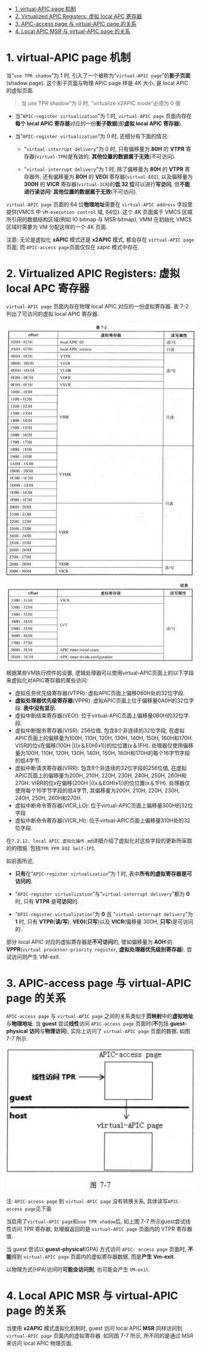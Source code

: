 
<!-- @import "[TOC]" {cmd="toc" depthFrom=1 depthTo=6 orderedList=false} -->

<!-- code_chunk_output -->

- [1. virtual-APIC page 机制](#1-virtual-apic-page-机制)
- [2. Virtualized APIC Registers: 虚拟 local APC 寄存器](#2-virtualized-apic-registers-虚拟-local-apc-寄存器)
- [3. APIC-access page 与 virtual-APIC page 的关系](#3-apic-access-page-与-virtual-apic-page-的关系)
- [4. Local APIC MSR 与 virtual-APIC page 的关系](#4-local-apic-msr-与-virtual-apic-page-的关系)

<!-- /code_chunk_output -->

# 1. virtual-APIC page 机制

当“`use TPR shadow`”为 1 时, 引入了一个被称为“`virtual-APIC page`”的**影子页面**(shadow page). 这个影子页面与物理 APIC page 样是 4K 大小, 是 local APIC 的虚拟页面. 

> 当  use TPR shadow”为 0 时, “virtualize x2APIC mode”必须为 0 值

* 当“`APIC-register virtualization`”为 1 时, `virtual-APIC page` 页面内存在**每个 local APIC 寄存器**对应的一份**影子数据**(即**虚拟 local APIC 寄存器**).

* 当“`APIC-register virtualization`”为 0 时, 还细分有下面的情况: 

    * "`virtual-interrupt delivery`"为 0 时, 只有偏移量为 **80H** 的 **VTPR** 寄存器(`virtual-TPR`)是有效的. **其他位置的数据属于无效**(不可访问). 

    * "`virtual-interrupt delivery`"为 1 时, 除了偏移量为 **80H** 的 **VTPR** 寄存器外, 还有偏移量为 **BOH** 的 **VEOI** 寄存器(`virtual-EOI`), 以及偏移量为 **300H** 的 **VICR** 寄存器(`virtual-ICR`)的**低 32 位**可以进行**写访问**, 但**不能进行读访问**! **其他位置的数据属于无效**(不可访问). 

`virtual-APIC page` 页面的 64 位**物理地址**需要在 `virtual-APIC address` 字段里提供(VMCS 中 `VM-execution control` 域, 64位). 这个 4K 页面属于 VMCS 区城所引用的数据结构区域(例如 IO bitmap 与 MSR  bitmap), VMM 在初始化 VMCS 区域时需要为 VM 分配这样的一个 4K 页面. 

注意: 无论是虚拟化 **xAPIC** 模式还是 **x2APIC** 模式, 都会存在 `virtual-APIC page` 页面; 而 `APIC-access page`页面仅仅在 xapic 模式中存在.

# 2. Virtualized APIC Registers: 虚拟 local APC 寄存器

`virtual-APIC page` 页面内存在物理 local APIC 对应的一份虚拟寄存器. 表 7-2 列出了可访问的虚拟 local APIC 寄存器.

![2021-01-11-23-42-13.png](./images/2021-01-11-23-42-13.png)

![2021-01-11-23-42-45.png](./images/2021-01-11-23-42-45.png)

根据某些VM执行控件的设置, 逻辑处理器可以使用virtual-APIC页面上的以下字段来虚拟化对APIC寄存器的某些访问: 

* 虚拟任务优先级寄存器(VTPR): 虚拟APIC页面上偏移080H处的32位字段. 
* **虚拟处理器优先级寄存器**(VPPR): 虚拟APIC页面上位于偏移量0A0H的32位字段. **表中没有显示**.
* 虚拟中断结束寄存器(VEOI): 位于virtual-APIC页面上偏移量0B0H的32位字段. 
* 虚拟中断服务寄存器(VISR): 256位值, 包含8个非连续的32位字段, 在虚拟APIC页面上的偏移量为100H, 110H, 120H, 130H, 140H, 150H, 160H和170H.  VISR的位x在偏移(100H |((x＆E0H)»1))的位位置(x＆1FH). 处理器仅使用偏移量为100H, 110H, 120H, 130H, 140H, 150H, 160H和170H的每个16字节字段的低4字节. 
* 虚拟中断请求寄存器(VIRR): 包含8个非连续的32位字段的256位值, 在虚拟APIC页面上的偏移量为200H, 210H, 220H, 230H, 240H, 250H, 260H和270H.  VIRR的位x在偏移(200H |((x＆E0H)»1))的位位置(x＆1FH). 处理器仅使用每个16字节字段的低4字节, 其偏移量为200H, 210H, 220H, 230H, 240H, 250H, 260H和270H. 
* 虚拟中断命令寄存器(VICR_LO): 位于virtual-APIC页面上偏移量300H的32位字段
* 虚拟中断命令寄存器(VICR_HI): 位于virtual-APIC页面上偏移量310H处的32位字段. 

在`7.2.12. local APIC 虚拟化操作.md`详细介绍了虚拟化对这些字段的更新所采取的的措施. 包括`TPR PPR EOI Self-IPI`.

如前面所述, 

* **只有**在“`APIC-register virtualization`”为 1 时, 表中**所有的虚拟寄存器是可访问的**. 

* “`APIC-register virtualization`”与“`virtual-interrupt delivery`”都为 **0** 时, 只有 **VTPR** 是**可访问**的. 

* “`APIC-register virtualization`”为 **0** 且 "`virtual-interrupt delivery`"为 **1** 时, 只有 **VTPR**(**读/写**), **VEOI**(**只写**)以及 **VICR**(偏移量 300H, **只写**)是可访问的. 

部分 local APIC 对应的虚拟寄存器是**不可访问**的, 譬如偏移量为 **AOH** 的 **VPPR**(`virtual processor-priority register`, **虚拟处理器优先级别寄存器**). 尝试访问则产生 VM-exit. 

# 3. APIC-access page 与 virtual-APIC page 的关系

`APIC-access page` 与 `virtual-APIC page` 之间的关系类似于**页映射**中的**虚拟地址**与**物理地址**. 当 **guest** 尝试**线性**访问 `APIC-access page` 页面时(**不**包括 **guest-physical 访问**与**物理访问**), 实际上访问了 `virtual-APIC page` 页面的数据. 如图 7-7 所示. 

![2021-01-03-13-49-02.png](./images/2021-01-03-13-49-02.png)

注: `APIC-access page` 到 `virtual-APIC page` 没有转换关系, 具体读写`APIC-access page`见下面

当启用了`virtual-APIC page`和`use TPR shadow`后, 如上图 7-7 所示guest尝试线性访问 TPR 寄存器, 处理器返回的是 `virtual-APIC page` 页面内的 VTPR 寄存器值.

当 guest 尝试以 **guest-physical**(GPA) 方式访问 `APIC- access page` 页面时, **不能**得到 `virtual-APIC page` 页面内的虚拟寄存器数据, 而是**产生 Vm-exit**. 

以物理方式(HPA)访间时**可能会访问到**, 也可能会产生 `VM-exit`.

# 4. Local APIC MSR 与 virtual-APIC page 的关系

当使用 **x2APIC** 模式虚拟化机制时, guest 访问 local APIC **MSR** 同样访问到 `virtual-APIC page` 页面内的虚拟寄存器. 如同图 7-7 所示, 所不同的是通过 MSR 来访问 local APIC 物理页面. 
